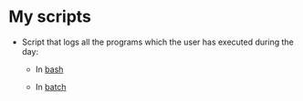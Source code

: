 # My scripts

* Script that logs all the programs which the user has executed during the day:

  - In [bash](https://github.com/Lundrvs/scripts/blob/master/bash/psDateLog.sh)

  - In [batch]()
